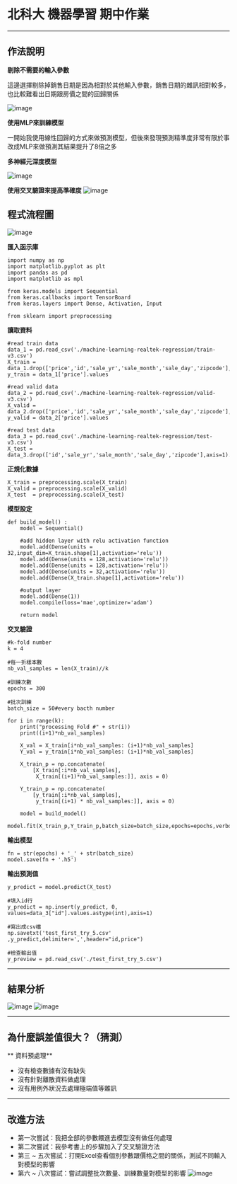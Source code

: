 # 北科大 機器學習 期中作業

----
## 作法說明

**剔除不需要的輸入參數**

這邊選擇剔除掉銷售日期是因為相對於其他輸入參數，銷售日期的雜訊相對較多，也比較難看出日期跟房價之間的回歸關係

![image](https://github.com/NTUT104331030/NTUT_ML_midterm_homework/blob/master/Pic/截圖%202019-11-11%20下午3.29.26.png)

**使用MLP來訓練模型**

一開始我使用線性回歸的方式來做預測模型，但後來發現預測精準度非常有限於事改成MLP來做預測其結果提升了8倍之多

**多神經元深度模型**

![image](https://github.com/NTUT104331030/NTUT_ML_midterm_homework/blob/master/Pic/截圖%202019-11-11%20下午3.53.22.png)

**使用交叉驗證來提高準確度**
![image](https://github.com/NTUT104331030/NTUT_ML_midterm_homework/blob/master/Pic/截圖%202019-11-11%20下午4.26.38.png)


## 程式流程圖

![image](https://github.com/NTUT104331030/NTUT_ML_midterm_homework/blob/master/Pic/flow.png)


**匯入函示庫**

    import numpy as np
    import matplotlib.pyplot as plt
    import pandas as pd 
    import matplotlib as mpl
    
    from keras.models import Sequential
    from keras.callbacks import TensorBoard
    from keras.layers import Dense, Activation, Input

    from sklearn import preprocessing
    
**讀取資料**

    #read train data 
    data_1 = pd.read_csv('./machine-learning-realtek-regression/train-v3.csv')
    X_train = data_1.drop(['price','id','sale_yr','sale_month','sale_day','zipcode'],axis=1).values
    y_train = data_1['price'].values

    #read valid data
    data_2 = pd.read_csv('./machine-learning-realtek-regression/valid-v3.csv')
    X_valid = data_2.drop(['price','id','sale_yr','sale_month','sale_day','zipcode'],axis=1).values
    y_valid = data_2['price'].values

    #read test data
    data_3 = pd.read_csv('./machine-learning-realtek-regression/test-v3.csv')
    X_test = data_3.drop(['id','sale_yr','sale_month','sale_day','zipcode'],axis=1).values
    
**正規化數據**

    X_train = preprocessing.scale(X_train)
    X_valid = preprocessing.scale(X_valid)
    X_test  = preprocessing.scale(X_test)
    
**模型設定**   

    def build_model() : 
        model = Sequential()

        #add hidden layer with relu activation function 
        model.add(Dense(units = 32,input_dim=X_train.shape[1],activation='relu'))
        model.add(Dense(units = 128,activation='relu'))
        model.add(Dense(units = 128,activation='relu'))
        model.add(Dense(units = 32,activation='relu'))
        model.add(Dense(X_train.shape[1],activation='relu'))
    
        #output layer
        model.add(Dense(1))
        model.compile(loss='mae',optimizer='adam')
    
        return model
**交叉驗證** 
    
    #k-fold number
    k = 4
    
    #每一折樣本數
    nb_val_samples = len(X_train)//k 
    
    #訓練次數
    epochs = 300
    
    #批次訓練
    batch_size = 50#every bacth number 
    
    for i in range(k):
        print("processing Fold #" + str(i))
        print((i+1)*nb_val_samples)
        
        X_val = X_train[i*nb_val_samples: (i+1)*nb_val_samples]
        Y_val = y_train[i*nb_val_samples: (i+1)*nb_val_samples]
    
        X_train_p = np.concatenate(
            [X_train[:i*nb_val_samples],
             X_train[(i+1)*nb_val_samples:]], axis = 0)
    
        Y_train_p = np.concatenate(
            [y_train[:i*nb_val_samples],
             y_train[(i+1) * nb_val_samples:]], axis = 0)
            
        model = build_model()
        model.fit(X_train_p,Y_train_p,batch_size=batch_size,epochs=epochs,verbose=1)

**輸出模型**

    fn = str(epochs) + '_' + str(batch_size)
    model.save(fn + '.h5')

**輸出預測值**

    y_predict = model.predict(X_test)
    
    #填入id行
    y_predict = np.insert(y_predict, 0, values=data_3["id"].values.astype(int),axis=1)
    
    #寫出成csv檔
    np.savetxt('test_first_try_5.csv' ,y_predict,delimiter=',',header="id,price")
    
    #檢查輸出值
    y_preview = pd.read_csv('./test_first_try_5.csv')
    
    
----
## 結果分析
![image](https://github.com/NTUT104331030/NTUT_ML_midterm_homework/blob/master/Pic/score.png)
![image](https://github.com/NTUT104331030/NTUT_ML_midterm_homework/blob/master/Pic/截圖%202019-11-11%20下午4.35.29.png)

----
## 為什麼誤差值很大？（猜測）
** 資料預處理**

* 沒有檢查數據有沒有缺失
* 沒有針對離散資料做處理
* 沒有用例外狀況去處理極端值等雜訊


----
## 改進方法
* 第一次嘗試：我把全部的參數餵進去模型沒有做任何處理
* 第二次嘗試：我參考書上的步驟加入了交叉驗證方法
* 第三 ~ 五次嘗試：打開Excel查看個別參數跟價格之間的關係，測試不同輸入對模型的影響
* 第六 ~ 八次嘗試：嘗試調整批次數量、訓練數量對模型的影響
![image](https://github.com/NTUT104331030/NTUT_ML_midterm_homework/blob/master/Pic/severalTry.png)
